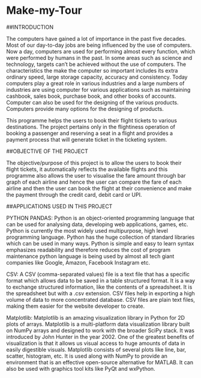 # Make-my-Tour

##INTRODUCTION

The computers have gained a lot of importance in the past five decades. Most of our day-to-day jobs are being influenced by the use of computers. Now a day, computers are used for performing almost every function, which were performed by humans in the past. In some areas such as science and technology, targets can’t be achieved without the use of
computers. The characteristics the make the computer so important includes its extra ordinary speed, large storage capacity, accuracy and consistency.
Today computers play a great role in various industries and a large numbers of industries are using computer for various applications such as maintaining cashbook, sales book, purchase book, and other books of accounts. Computer can also be used for the designing of the various products. Computers provide many options for the designing of products.

This programme helps the users to book their flight tickets to various destinations. The project pertains only in the flightiness operation of booking a passenger and reserving a seat in a flight and provides a payment process that will generate ticket in the ticketing system.



##OBJECTIVE OF THE PROJECT

The objective/purpose of this project is to allow the users to book their flight tickets, it automatically reflects the available flights and this programme also allows the user to visualise the fare amount through bar graph of each airline and hence the user can compare the fare of each airline and then the user can book the flight at their convenience and make the payment through the credit card, debit card or UPI.



##APPLICATIONS USED IN THIS PROJECT

PYTHON PANDAS:
Python is an object-oriented programming language that can be used for analysing data, developing web applications, games, etc. Python is currently the most widely used multipurpose, high level programming language. Python has the huge collection of standard libraries which can be used in many ways. Python is simple and easy to learn syntax emphasizes readability and therefore reduces the cost of program maintenance python language is being used by almost all tech giant companies like Google, Amazon, Facebook Instagram etc.

CSV:
A CSV (comma-separated values) file is a text file that has a specific format which allows data to be saved in a table structured format. It is a way to exchange structured information, like the contents of a spreadsheet. It is the spreadsheet but with a .csv extension. CSV files help in exporting a high volume of data to more concentrated database. CSV files are plain text files, making them easier for the website developer to create.

Matplotlib:
Matplotlib is an amazing visualization library in Python for 2D plots of arrays. Matplotlib is a multi-platform data visualization library built on NumPy arrays and designed to work with the broader SciPy stack. It was introduced by John Hunter in the year 2002. One of the greatest benefits of visualization is that it allows us visual access to huge amounts of data in easily digestible visuals. Matplotlib consists of several plots like line, bar, scatter, histogram, etc. It is used along with NumPy to provide an environment that is an effective open-source alternative for MATLAB. It can also be used with graphics tool kits like PyQt and wxPython.
